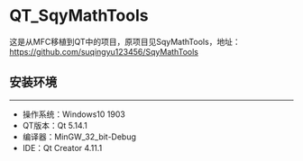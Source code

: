 # QT_SqyMathTools
这是从MFC移植到QT中的项目，原项目见SqyMathTools，地址：https://github.com/suqingyu123456/SqyMathTools

## 安装环境
---
- 操作系统：Windows10 1903
- QT版本：Qt 5.14.1
- 编译器：MinGW_32_bit-Debug
- IDE：Qt Creator 4.11.1
